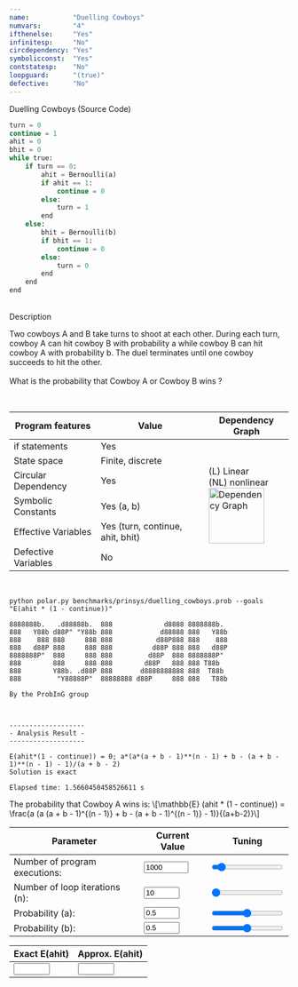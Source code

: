 ```yaml
---
name:           "Duelling Cowboys"
numvars:        "4"
ifthenelse:     "Yes"
infinitesp:     "No"
circdependency: "Yes"
symbolicconst:  "Yes"
contstatesp:    "No"
loopguard:      "(true)"
defective:      "No"
---
```


Duelling Cowboys (Source Code)

```python
turn = 0
continue = 1
ahit = 0
bhit = 0
while true:
    if turn == 0:
        ahit = Bernoulli(a)
        if ahit == 1:
            continue = 0
        else:
            turn = 1
        end
    else:
        bhit = Bernoulli(b)
        if bhit == 1:
            continue = 0
        else:
            turn = 0
        end
    end
end
```

<br>
Description
<p>
Two cowboys A and B take turns to shoot at each other.  During each turn, cowboy A can hit cowboy B with probability  a while cowboy B can hit cowboy A with probability b. The duel terminates until one cowboy succeeds to hit the other.
<br><br>
What is the probability that Cowboy A or Cowboy B wins ?
</p>

<br>
<table>
    <thead>
        <tr>
            <th>Program features</th>
            <th>Value</th>
            <th>Dependency Graph</th>
        </tr>
    </thead>
    <tbody>
        <tr>
            <td>if statements</td>
            <td>Yes</td>
            <td rowspan=6>(L) Linear <br> (NL) nonlinear <br><img src="/assets/dep_graphs/duelling_cowboys_.png" alt="Dependency Graph" style="width:100px;"/></td>
        </tr>
        <tr>
            <td>State space</td>
            <td>Finite, discrete</td>
        </tr>
        <tr>
            <td>Circular Dependency</td>
            <td>Yes</td>
        </tr>
        <tr>
            <td>Symbolic Constants</td>
            <td>Yes (a, b)</td>
        </tr>
        <tr>
            <td>Effective Variables</td>
            <td>Yes (turn, continue, ahit, bhit)</td>
        </tr>
        <tr>
            <td>Defective Variables</td>
            <td>No</td>
        </tr>
    </tbody>
</table>

<br>

```
python polar.py benchmarks/prinsys/duelling_cowboys.prob --goals "E(ahit * (1 - continue))"

8888888b.   .d88888b.  888             d8888 8888888b.
888   Y88b d88P" "Y88b 888            d88888 888   Y88b
888    888 888     888 888           d88P888 888    888
888   d88P 888     888 888          d88P 888 888   d88P
8888888P"  888     888 888         d88P  888 8888888P"
888        888     888 888        d88P   888 888 T88b
888        Y88b. .d88P 888       d8888888888 888  T88b
888         "Y88888P"  88888888 d88P     888 888   T88b

By the ProbInG group



-------------------
- Analysis Result -
-------------------

E(ahit*(1 - continue)) = 0; a*(a*(a + b - 1)**(n - 1) + b - (a + b - 1)**(n - 1) - 1)/(a + b - 2)
Solution is exact

Elapsed time: 1.5660450458526611 s
```


<p>
The probability that Cowboy A wins is: \[\mathbb{E} (ahit * (1 - continue)) = \frac{a (a (a + b - 1)^{(n - 1)} + b - (a + b - 1)^{(n - 1)} - 1)}{(a+b-2)}\]
</p>

| Parameter | Current Value | Tuning |
| --- | ----------- | ----------- |
| Number of program executions: | <input type="number" id="num_experiment_value" name="num_experiment_value" min="100" max="10000" step="100" value="1000" onchange="updateNumExp(this.value)"> | <input type="range" id="num_experiment" name="num_experiment" min="100" max="10000" step="100" value="1000" onchange="updateNumExp(this.value)"> |
| Number of loop iterations (n): | <input type="number" id="num_iteration_value" name="num_iteration_value" min="10" max="100" step="10" value="10" onchange="updateNumIter(this.value)">  | <input type="range" id="num_iteration" name="num_iteration" min="10" max="100" step="10" value="10" onchange="updateNumIter(this.value)"> |
| Probability (a): | <input type="number" id="probability_value_a" name="probability_value_b" min="0" max="1" step="0.1" value="0.5" onchange="updateProbability_a(this.value)"> | <input type="range" id="probability" name="probability_a" min="0" max="1" step="0.1" value="0.5" onchange="updateProbability(this.value)"> |
| Probability (b): | <input type="number" id="probability_value_b" name="probability_value_b" min="0" max="1" step="0.1" value="0.5" onchange="updateProbability_b(this.value)"> | <input type="range" id="probability" name="probability_b" min="0" max="1" step="0.1" value="0.5" onchange="updateProbability(this.value)"> |

| Exact E(ahit) | Approx. E(ahit) | 
| --- | --- |
| <input type="text" size="5" id="exact_ahit" name="exact_ahit"> | <input type="text" size="5" id="approx_ahit" name="approx_e_x"> | 

<div id="myDiv"><!-- Plotly chart will be drawn inside this DIV --></div>
<script>

    function sampleBernoulli(val_p){
    	if (Math.random() < val_p) return 1;
        return 0;
    }
    /*
    function plotProbProgram (val_a, val_b, nit, nsim){
        var x = [];
        var tot1 = 0;
        var turn     = 0;
        var continue = 1;
        var ahit     = 0;
        var bhit     = 0;
    	for (var i = 0; i < nsim; i++) { 
             for (var j = 0; j < nit; j++){
                 if (turn == 0){
                     ahit = sampleBernoulli(val_a);
                     if (ahit == 1){
                         continue = 0;
                     }else{
                         turn = 1;
                     }
                 }else{
                     bhit = sampleBernoulli(val_b);
                     if (bhit == 1){
                         continue = 0;
                     }else{
                         turn = 0;
                     }
                 }
             }
             x[i] = ahit;
             tot1 += x[i];
    	} 
    	
    	
    	var trace = {
      		x: x,
       		type: 'histogram',
			histnorm: 'probability',
			marker: { 
			     color: "rgba(255, 100, 102, 0.7)", 
                 line: { color:  "rgba(255, 100, 102, 1)", 
                         width: 1
                 }
              },
              autobinx: false, 
              xbins: { 
                 size: 1 
              }
    	};
    
    	var data = [trace];
    	var layout = {
      		bargap: 0.05, 
      		bargroupgap: 0.2, 
      		barmode: "overlay", 
      		title: "Sampled Results (a=" + val_a.toString() + ", b=" + val_b.toString() + " loop iteration=" + nit.toString()  + ", num. simulations = " + nsim.toString()  + ")", 
      		xaxis: {title: "X Value"}, 
      		yaxis: {title: "Probability"}
    	}
    	Plotly.newPlot('myDiv', data, layout);
    	
    	var exact_ahit_elem   = document.getElementById("exact_ahit");
    	//exact_ahit_elem.value = val_a * nit;
    	
    	var approx_ahit_elem   = document.getElementById("approx_ahit");
    	approx_ahit_elem.value = tot1/nsim;
    	
    }
    
    var prob_elem_a = document.getElementById("probability_value_a");
    var prob_elem_b = document.getElementById("probability_value_b");
    var iter_elem = document.getElementById("num_iteration_value");
    var exp_elem  = document.getElementById("num_experiment_value");
    
    plotProbProgram (prob_elem_a.value, prob_elem_b.value, iter_elem.value, exp_elem.value);
    
    */
    
    function updateProbability_a(val_a) {
  		var elem1 = document.getElementById("probability_value_a");
        elem1.value = val_a;
        var elem2 = document.getElementById("probability_a");
        elem2.value = val_a;
    	var iter_elem = document.getElementById("num_iteration_value");
    	var exp_elem  = document.getElementById("num_experiment_value");
    	var prob_elem_b = document.getElementById("probability_value_b");
        //plotProbProgram (val_a, prob_elem_b.value, iter_elem.value, exp_elem.value);
	}
	
	function updateProbability_b(val_b) {
  		var elem1 = document.getElementById("probability_value_b");
        elem1.value = val_b;
        var elem2 = document.getElementById("probability_b");
        elem2.value = val_b;
        var prob_elem_a = document.getElementById("probability_value_a");
    	var iter_elem = document.getElementById("num_iteration_value");
    	var exp_elem  = document.getElementById("num_experiment_value");
        //plotProbProgram (prob_elem_a.value, val_b, iter_elem.value, exp_elem.value);
	}
	
	function updateNumIter(nit) {
  		var elem1 = document.getElementById("num_iteration_value");
        elem1.value = nit;
        var elem2 = document.getElementById("num_iteration");
        elem2.value = nit;
        var prob_elem_a = document.getElementById("probability_value_a");
        var prob_elem_b = document.getElementById("probability_value_b");
    	var exp_elem  = document.getElementById("num_experiment_value");
    	//plotProbProgram (prob_elem_a.value, prob_elem_b.value, nit, exp_elem.value);
	}
	function updateNumExp(nsim) {
  		var elem1 = document.getElementById("num_experiment_value");
        elem1.value = nsim;
        var elem2 = document.getElementById("num_experiment");
        elem2.value = nsim;
    	var prob_elem_a = document.getElementById("probability_value_a");
    	var prob_elem_b = document.getElementById("probability_value_b");
    	var iter_elem = document.getElementById("num_iteration_value");
    	//plotProbProgram (prob_elem_a.value, prob_elem_b.value, iter_elem.value, nsim);
	}
     
  </script>
